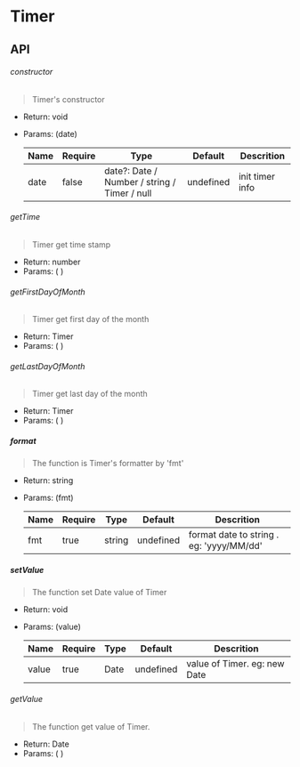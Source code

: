 # Timer

## API

###### constructor
> Timer's constructor
- Return: void
- Params: (date)

  Name | Require | Type | Default |  Descrition  
  ----|--|------|---|------
  | date   |  false  |   date?: Date / Number / string / Timer / null |   undefined   | init timer info  |

###### getTime 
> Timer get time stamp
- Return: number
- Params: ( )

###### getFirstDayOfMonth 
> Timer get first day of the month 
- Return: Timer
- Params: ( )

###### getLastDayOfMonth 
> Timer get last day of the month 
- Return: Timer
- Params: ( )

##### format
> The function is Timer's formatter by 'fmt'
- Return: string
- Params: (fmt)

  Name | Require | Type | Default |  Descrition  
   ----|--|------|---|------
  | fmt   |  true  |   string |   undefined   |  format date to string . eg: 'yyyy/MM/dd'  |

##### setValue

> The function set Date value of Timer
- Return: void
- Params: (value)

  Name | Require | Type | Default |  Descrition  
   ----|--|------|---|------
  | value   |  true  |   Date |   undefined   | value of Timer. eg: new Date  |


###### getValue 
> The function get value of Timer.
- Return: Date
- Params: ( )